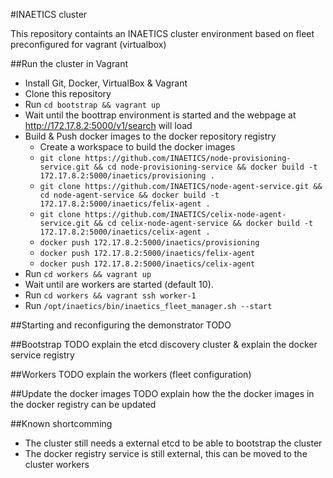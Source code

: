 #INAETICS cluster

This repository containts an INAETICS cluster environment based on fleet preconfigured for vagrant (virtualbox)

##Run the cluster in Vagrant

* Install Git, Docker, VirtualBox & Vagrant
* Clone this repository
* Run `cd bootstrap && vagrant up`
* Wait until the boottrap environment is started and the webpage at http://172.17.8.2:5000/v1/search will load
* Build & Push docker images to the docker repository registry
	* Create a workspace to build the docker images
	* `git clone https://github.com/INAETICS/node-provisioning-service.git && cd node-provisioning-service && docker build -t 172.17.8.2:5000/inaetics/provisioning .`
	* `git clone https://github.com/INAETICS/node-agent-service.git && cd node-agent-service && docker build -t 172.17.8.2:5000/inaetics/felix-agent .`
	* `git clone https://github.com/INAETICS/celix-node-agent-service.git && cd celix-node-agent-service && docker build -t 172.17.8.2:5000/inaetics/celix-agent .`
	* `docker push 172.17.8.2:5000/inaetics/provisioning`
	* `docker push 172.17.8.2:5000/inaetics/felix-agent`
	* `docker push 172.17.8.2:5000/inaetics/celix-agent`
* Run `cd workers && vagrant up`
* Wait until are workers are started (default 10). 
* Run `cd workers && vagrant ssh worker-1`
* Run `/opt/inaetics/bin/inaetics_fleet_manager.sh --start`

##Starting and reconfiguring the demonstrator
TODO

##Bootstrap 
TODO explain the etcd discovery cluster & explain the docker service registry

##Workers 
TODO explain the workers (fleet configuration)

##Update the docker images 
TODO explain how the the docker images in the docker registry can be updated

##Known shortcomming
* The cluster still needs a external etcd to be able to bootstrap the cluster
* The docker registry service is still external, this can be moved to the cluster workers

